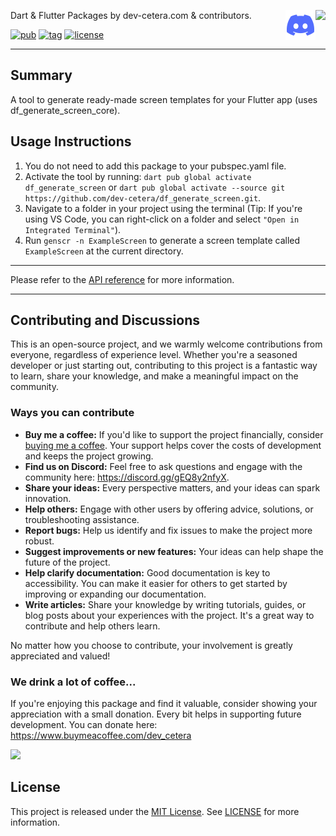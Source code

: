<a href="https://www.buymeacoffee.com/dev_cetera" target="_blank"><img align="right" src="https://cdn.buymeacoffee.com/buttons/default-orange.png" height="48"></a>
<a href="https://discord.gg/gEQ8y2nfyX" target="_blank"><img align="right" src="https://raw.githubusercontent.com/dev-cetera/resources/refs/heads/main/assets/discord_icon/discord_icon.svg" height="48"></a>

Dart & Flutter Packages by dev-cetera.com & contributors.

[![pub](https://img.shields.io/pub/v/df_generate_screen.svg)](https://pub.dev/packages/df_generate_screen)
[![tag](https://img.shields.io/badge/tag-v0.7.3-purple)](https://github.com/dev-cetera/df_generate_screen/tree/v0.7.3)
[![license](https://img.shields.io/badge/license-MIT-blue.svg)](https://raw.githubusercontent.com/dev-cetera/df_generate_screen/main/LICENSE)

---

<!-- BEGIN _README_CONTENT -->

## Summary

A tool to generate ready-made screen templates for your Flutter app (uses df_generate_screen_core).

## Usage Instructions

1. You do not need to add this package to your pubspec.yaml file.
2. Activate the tool by running: `dart pub global activate df_generate_screen` or `dart pub global activate --source git https://github.com/dev-cetera/df_generate_screen.git`.
3. Navigate to a folder in your project using the terminal (Tip: If you're using VS Code, you can right-click on a folder and select `"Open in Integrated Terminal"`).
4. Run `genscr -n ExampleScreen` to generate a screen template called `ExampleScreen` at the current directory.

<!-- END _README_CONTENT -->

---

Please refer to the [API reference](https://pub.dev/documentation/df_generate_screen/) for more information.

---

## Contributing and Discussions

This is an open-source project, and we warmly welcome contributions from everyone, regardless of experience level. Whether you're a seasoned developer or just starting out, contributing to this project is a fantastic way to learn, share your knowledge, and make a meaningful impact on the community.

### Ways you can contribute

- **Buy me a coffee:** If you'd like to support the project financially, consider [buying me a coffee](https://www.buymeacoffee.com/dev_cetera). Your support helps cover the costs of development and keeps the project growing.
- **Find us on Discord:** Feel free to ask questions and engage with the community here: https://discord.gg/gEQ8y2nfyX.
- **Share your ideas:** Every perspective matters, and your ideas can spark innovation.
- **Help others:** Engage with other users by offering advice, solutions, or troubleshooting assistance.
- **Report bugs:** Help us identify and fix issues to make the project more robust.
- **Suggest improvements or new features:** Your ideas can help shape the future of the project.
- **Help clarify documentation:** Good documentation is key to accessibility. You can make it easier for others to get started by improving or expanding our documentation.
- **Write articles:** Share your knowledge by writing tutorials, guides, or blog posts about your experiences with the project. It's a great way to contribute and help others learn.

No matter how you choose to contribute, your involvement is greatly appreciated and valued!

### We drink a lot of coffee...

If you're enjoying this package and find it valuable, consider showing your appreciation with a small donation. Every bit helps in supporting future development. You can donate here: https://www.buymeacoffee.com/dev_cetera

<a href="https://www.buymeacoffee.com/dev_cetera" target="_blank"><img src="https://cdn.buymeacoffee.com/buttons/default-orange.png" height="40"></a>

## License

This project is released under the [MIT License](https://raw.githubusercontent.com/dev-cetera/df_generate_screen/main/LICENSE). See [LICENSE](https://raw.githubusercontent.com/dev-cetera/df_generate_screen/main/LICENSE) for more information.
